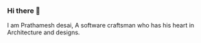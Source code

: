### Hi there 👋
I am Prathamesh desai, A software craftsman who has his heart in Architecture and designs.

